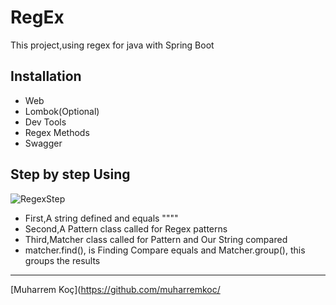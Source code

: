 # RegEx

This project,using regex for java with Spring Boot

## Installation
- Web
- Lombok(Optional)
- Dev Tools
- Regex Methods
- Swagger


## Step by step Using

![RegexStep](https://user-images.githubusercontent.com/80245013/133093026-113bb457-283a-4453-ae66-7edde5df2fbb.png)

- First,A string defined and equals  """"
- Second,A Pattern class called for Regex patterns
- Third,Matcher class called for Pattern and Our String compared
- matcher.find(), is Finding Compare equals and Matcher.group(),
this groups the results 

---
[Muharrem Koç](https://github.com/muharremkoc/

